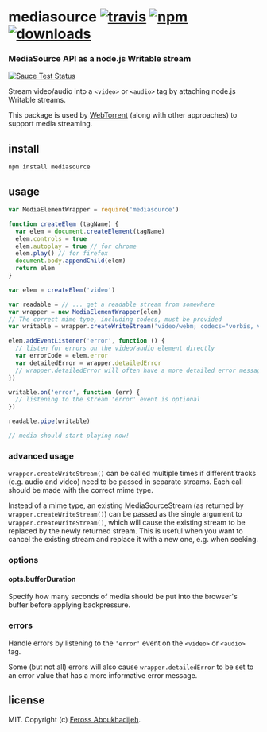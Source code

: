 # mediasource [![travis][travis-image]][travis-url] [![npm][npm-image]][npm-url] [![downloads][downloads-image]][downloads-url]

[travis-image]: https://img.shields.io/travis/feross/mediasource.svg
[travis-url]: https://travis-ci.org/feross/mediasource
[npm-image]: https://img.shields.io/npm/v/mediasource.svg
[npm-url]: https://npmjs.org/package/mediasource
[downloads-image]: https://img.shields.io/npm/dm/mediasource.svg
[downloads-url]: https://npmjs.org/package/mediasource

### MediaSource API as a node.js Writable stream

[![Sauce Test Status](https://saucelabs.com/browser-matrix/mediasource.svg)](https://saucelabs.com/u/mediasource)

Stream video/audio into a `<video>` or `<audio>` tag by attaching node.js Writable streams.

This package is used by [WebTorrent](http://webtorrent.io) (along with other approaches)
to support media streaming.

## install

```
npm install mediasource
```

## usage

```js
var MediaElementWrapper = require('mediasource')

function createElem (tagName) {
  var elem = document.createElement(tagName)
  elem.controls = true
  elem.autoplay = true // for chrome
  elem.play() // for firefox
  document.body.appendChild(elem)
  return elem
}

var elem = createElem('video')

var readable = // ... get a readable stream from somewhere
var wrapper = new MediaElementWrapper(elem)
// The correct mime type, including codecs, must be provided
var writable = wrapper.createWriteStream('video/webm; codecs="vorbis, vp8"')

elem.addEventListener('error', function () {
  // listen for errors on the video/audio element directly
  var errorCode = elem.error
  var detailedError = wrapper.detailedError
  // wrapper.detailedError will often have a more detailed error message
})

writable.on('error', function (err) {
  // listening to the stream 'error' event is optional
})

readable.pipe(writable)

// media should start playing now!
```

### advanced usage

`wrapper.createWriteStream()` can be called multiple times if different tracks (e.g. audio and video) need to
be passed in separate streams. Each call should be made with the correct mime type.

Instead of a mime type, an existing MediaSourceStream (as returned by `wrapper.createWriteStream()`) can be
passed as the single argument to `wrapper.createWriteStream()`, which will cause the existing stream to be
replaced by the newly returned stream. This is useful when you want to cancel the existing stream
and replace it with a new one, e.g. when seeking.

### options

#### opts.bufferDuration

Specify how many seconds of media should be put into the browser's buffer before applying backpressure.

### errors

Handle errors by listening to the `'error'` event on the `<video>` or `<audio>` tag.

Some (but not all) errors will also cause `wrapper.detailedError` to be set to an error value that has
a more informative error message.

## license

MIT. Copyright (c) [Feross Aboukhadijeh](http://feross.org).
